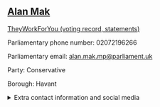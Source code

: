 ## <a href="https://members.parliament.uk/member/4484/contact">Alan Mak</a>

<a href="https://www.theyworkforyou.com/mp/25285/alan_mak/havant">TheyWorkForYou (voting record, statements)</a> 

Parliamentary phone number: 02072196266 

Parliamentary email: alan.mak.mp@parliament.uk 

Party: Conservative 

Borough: Havant 

<details><summary>Extra contact information and social media</summary> 
<li>Website: http://www.alanmak.org.uk/</li>
<li>Twitter: https://twitter.com/AlanMakMP</li>
<li>Constituency office phone number:</li>
<li>Constituency office email:</li>
<li>Facebook: https://www.facebook.com/AlanMakHavant</li>
<li>Instagram:</li>
<li>Youtube:</li>
<li>Linkedin:</li>
<li>Government department phone number:</li>
<li>Government department email:</li>
<li>Threads:</li>
<li>Party office phone number:</li>
<li>Party office email:</li>
<li>Tiktok:</li>
</details>